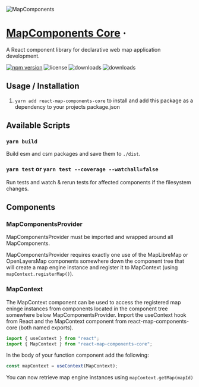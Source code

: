 ![MapComponents](https://avatars.githubusercontent.com/u/64851912)
# [MapComponents Core](https://mapcomponents.org/) &middot;

A React component library for declarative web map application development.


[![npm version](https://badge.fury.io/js/react-map-components-core.svg)](https://badge.fury.io/js/react-map-components-core) ![license](https://img.shields.io/npm/license/react-map-components-core.svg) ![downloads](https://img.shields.io/npm/dt/react-map-components-core.svg) ![downloads](https://img.shields.io/npm/dm/react-map-components-core.svg)

## Usage / Installation

1. ```yarn add react-map-components-core``` to install and add this package as a dependency to your projects package.json

## Available Scripts

### `yarn build`

Build esm and csm packages and save them to ```./dist```.

### `yarn test` or `yarn test --coverage --watchall=false`

Run tests and watch & rerun tests for affected components if the filesystem changes.

## Components

### MapComponentsProvider

MapComponentsProvider must be imported and wrapped around all MapComponents.

MapComponentsProvider requires exactly one use of the MapLibreMap or OpenLayersMap components somewhere down the component tree that will create a map engine instance and register it to MapContext (using ```mapContext.registerMap()```).

### MapContext

The MapContext component can be used to access the registered map eninge instances from components located in the component tree somewhere below MapComponentsProvider.
Import the useContext hook from React and the MapContext component from react-map-components-core (both named exports).

```js
import { useContext } from "react";
import { MapContext } from "react-map-components-core";
```
In the body of your function component add the following:
```js
const mapContext = useContext(MapContext);
```
You can now retrieve map engine instances using `mapContext.getMap(mapId)`
